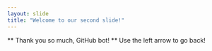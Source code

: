 ```yaml
---
layout: slide
title: "Welcome to our second slide!"
---
```

** Thank you so much, GitHub bot! **
Use the left arrow to go back!
